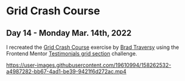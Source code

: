 # Grid Crash Course
## Day 14 - Monday Mar. 14th, 2022
I recreated the [Grid Crash Course](https://www.youtube.com/watch?v=0xMQfnTU6oo) exercise by [Brad Traversy](https://github.com/bradtraversy) using the Frontend Mentor [Testimonials grid section](https://www.frontendmentor.io/challenges/testimonials-grid-section-Nnw6J7Un7) challenge.

https://user-images.githubusercontent.com/19610994/158262532-a4987282-bb67-4ad1-be39-9421f6d272ac.mp4

